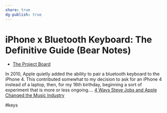 ```yaml
---
share: true
dg-publish: true
---
```

# iPhone x Bluetooth Keyboard: The Definitive Guide (Bear Notes)

* [The Project Board](https://github.com/extratone/bilge/projects/2)

In 2010, Apple quietly added the ability to pair a bluetooth keyboard to the iPhone 4. This contributed somewhat to my decision to ask for an iPhone 4 instead of a laptop, then, for my 16th birthday, beginning a sort of experiment that is more or less ongoing....
[4 Ways Steve Jobs and Apple Changed the Music Industry](https://mashable.com/2011/10/11/apple-changed-music/)

#keys